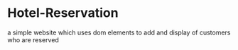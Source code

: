 # Hotel-Reservation

a simple website which uses dom elements to add and display of customers who are reserved
